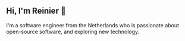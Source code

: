 ## Hi, I'm Reinier 👋

I'm a software engineer from the Netherlands who is passionate about open-source software, and exploring new technology.
